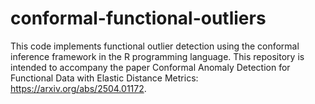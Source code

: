 # conformal-functional-outliers
This code implements functional outlier detection using the conformal inference framework in the R programming language. This repository is intended to accompany the paper Conformal Anomaly Detection for Functional Data with Elastic Distance Metrics: https://arxiv.org/abs/2504.01172.
